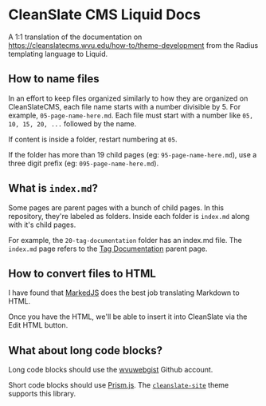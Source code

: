 # CleanSlate CMS Liquid Docs

A 1:1 translation of the documentation on https://cleanslatecms.wvu.edu/how-to/theme-development from the Radius templating language to Liquid.

## How to name files

In an effort to keep files organized similarly to how they are organized on CleanSlateCMS, each file name starts with a number divisible by 5. For example, `05-page-name-here.md`. Each file must start with a number like `05, 10, 15, 20, ...` followed by the name.

If content is inside a folder, restart numbering at `05`.

If the folder has more than 19 child pages (eg: `95-page-name-here.md`), use a three digit prefix (eg: `095-page-name-here.md`).

## What is `index.md`?

Some pages are parent pages with a bunch of child pages. In this repository, they're labeled as folders. Inside each folder is `index.md` along with it's child pages.

For example, the `20-tag-documentation` folder has an index.md file. The `index.md` page refers to the [Tag Documentation](https://cleanslatecms.wvu.edu/how-to/theme-development/tag-index) parent page.

## How to convert files to HTML

I have found that [MarkedJS](https://marked.js.org/demo/?text=&options=&version=master) does the best job translating Markdown to HTML.

Once you have the HTML, we'll be able to insert it into CleanSlate via the Edit HTML button.

## What about long code blocks?

Long code blocks should use the [wvuwebgist](https://gist.github.com/wvuwebgist) Github account.

Short code blocks should use [Prism.js](https://prismjs.com/). The [`cleanslate-site`](https://bitbucket.org/wvudigital/cleanslate-site) theme supports this library.

